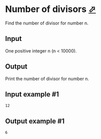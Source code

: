 # Number of divisors [⬀](https://www.e-olymp.com/en/problems/2862)
Find the number of divisor for number n.

## Input
One positive integer n (n < 10000).

## Output
Print the number of divisor for number n.

## Input example #1
```
12
```

## Output example #1
```
6
```
